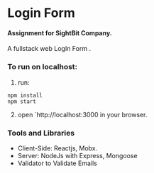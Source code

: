 # Login Form

#### Assignment for SightBit Company.

A fullstack web LogIn Form .


### To run on localhost:

1. run:

```
npm install
npm start
```
2. open `http://localhost:3000 in your browser.

### Tools and Libraries

- Client-Side: Reactjs, Mobx.
- Server: NodeJs with Express, Mongoose 
- Validator to Validate Emails
